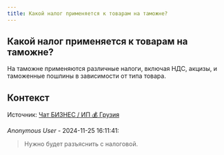 ```yaml
---
title: Какой налог применяется к товарам на таможне?
---
```


## Какой налог применяется к товарам на таможне?

На таможне применяются различные налоги, включая НДС, акцизы, и таможенные пошлины в зависимости от типа товара.

## Контекст

Источник: [Чат БИЗНЕС / ИП 💰 Грузия](https://t.me/ip_ge)

_Anonymous User_ - 2024-11-25 16:11:41:

> Нужно будет разъяснить с налоговой.
